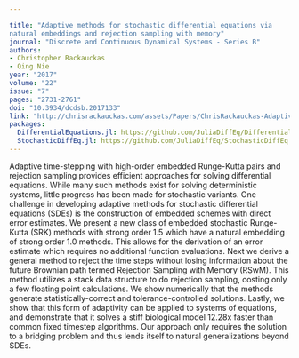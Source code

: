 ```yaml
---

title: "Adaptive methods for stochastic differential equations via
natural embeddings and rejection sampling with memory"
journal: "Discrete and Continuous Dynamical Systems - Series B"
authors:
- Christopher Rackauckas
- Qing Nie
year: "2017"
volume: "22"
issue: "7"
pages: "2731-2761"
doi: "10.3934/dcdsb.2017133"
link: "http://chrisrackauckas.com/assets/Papers/ChrisRackauckas-AdaptiveSRK.pdf"
packages:
  DifferentialEquations.jl: https://github.com/JuliaDiffEq/DifferentialEquations.jl
  StochasticDiffEq.jl: https://github.com/JuliaDiffEq/StochasticDiffEq.jl
---
```


Adaptive time-stepping with high-order embedded Runge-Kutta pairs and rejection sampling provides efficient approaches for solving differential equations. While many such methods exist for solving deterministic systems, little progress has been made for stochastic variants. One challenge in developing adaptive methods for stochastic differential equations (SDEs) is the construction of embedded schemes with direct error estimates. We present a new class of embedded stochastic Runge-Kutta (SRK) methods with strong order 1.5 which have a natural embedding of strong order 1.0 methods. This allows for the derivation of an error estimate which requires no additional function evaluations. Next we derive a general method to reject the time steps without losing information about the future Brownian path termed Rejection Sampling with Memory (RSwM). This method utilizes a stack data structure to do rejection sampling, costing only a few floating point calculations. We show numerically that the methods generate statistically-correct and tolerance-controlled solutions. Lastly, we show that this form of adaptivity can be applied to systems of equations, and demonstrate that it solves a stiff biological model 12.28x faster than common fixed timestep algorithms. Our approach only requires the solution to a bridging problem and thus lends itself to natural generalizations beyond SDEs.
